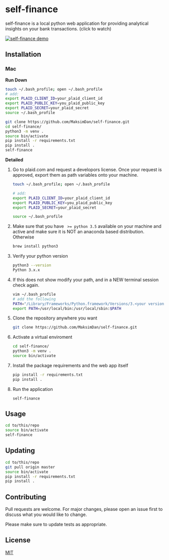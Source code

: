# self-finance

self-finance is a local python web application for providing analytical insights on your bank transactions. (click to watch)

[![self-finance demo](http://i3.ytimg.com/vi/_IIMtb0O5QE/maxresdefault.jpg)](https://youtu.be/_IIMtb0O5QE "self-finance demo")

## Installation

### Mac

**Run Down**

```bash
touch ~/.bash_profile; open ~/.bash_profile
# add:
export PLAID_CLIENT_ID=your_plaid_client_id
export PLAID_PUBLIC_KEY=you_plaid_public_key
export PLAID_SECRET=your_plaid_secret
source ~/.bash_profile

git clone https://github.com/MaksimDan/self-finance.git
cd self-finance/
python3 -m venv .
source bin/activate
pip install -r requirements.txt 
pip install .
self-finance
```

**Detailed**

1. Go to plaid.com and request a developors license. Once your request is approved, export them as path variables onto your machine.

      ```bash
   touch ~/.bash_profile; open ~/.bash_profile
   
   # add:
   export PLAID_CLIENT_ID=your_plaid_client_id
   export PLAID_PUBLIC_KEY=you_plaid_public_key
   export PLAID_SECRET=your_plaid_secret
   
   source ~/.bash_profile
   ```

2. Make sure that you have ` >= python 3.5` available on your machine and active and make sure it is NOT an anaconda based distribution. Otherwise

   ```bash
   brew install python3
   ```

3. Verify your python version

   ```bash
   python3 --version
   Python 3.x.x
   ```

4. If this does not show modify your path, and in a NEW terminal session check again.

   ```bash
   vim ~/.bash_profile
   # add the following
   PATH="/Library/Frameworks/Python.framework/Versions/3.<your version>/bin:${PATH}"
   export PATH=/usr/local/bin:/usr/local/sbin:$PATH
   ```

5. Clone the repository anywhere you want

   ```bash
   git clone https://github.com/MaksimDan/self-finance.git
   ```

6. Activate a virtual enviroment

   ```bash
   cd self-finance/
   python3 -m venv .
   source bin/activate
   ```

7. Install the package requirements and the web app itself

   ```bash
   pip install -r requirements.txt 
   pip install .
   ```

8. Run the application

   ```
   self-finance
   ```


## Usage

```bash
cd to/this/repo
source bin/activate
self-finance
```

## Updating

```bash
cd to/this/repo
git pull origin master
source bin/activate
pip install -r requirements.txt
pip install .
```

## Contributing

Pull requests are welcome. For major changes, please open an issue first to discuss what you would like to change.

Please make sure to update tests as appropriate.

## License
[MIT](https://choosealicense.com/licenses/mit/)